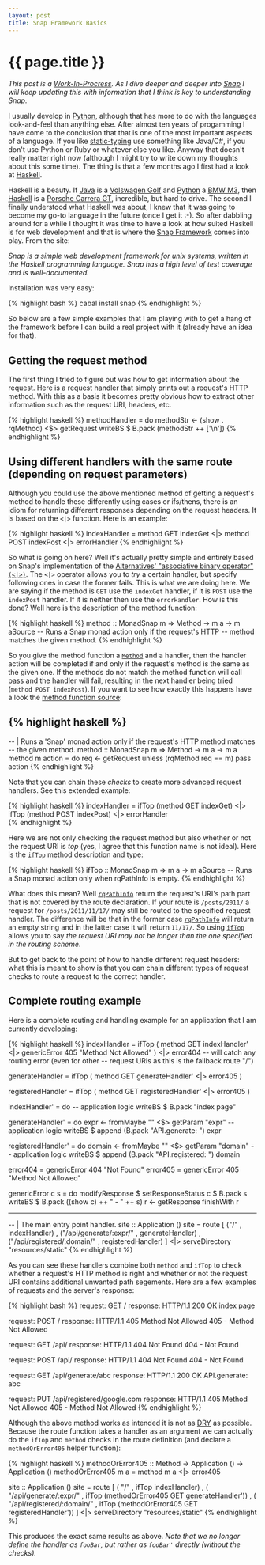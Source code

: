 ```yaml
---
layout: post
title: Snap Framework Basics
---
```


{{ page.title }}
================

*This post is a [Work-In-Procress](http://en.wikipedia.org/wiki/Work_in_process). As I dive deeper and deeper into [Snap](http://snapframework.com/) I will keep updating this with information that I think is key to understanding Snap.*

I usually develop in [Python](http://python.org/), although that has more to do with the languages look-and-feel than anything else. After almost ten years of progamming I have come to the conclusion that that is one of the most important aspects of a language. If you like [static-typing](http://en.wikipedia.org/wiki/Type_system#Static_typing) use something like Java/C#, if you don't use Python or Ruby or whatever else you like. Anyway that doesn't really matter right now (although I might try to write down my thoughts about this some time). The thing is that a few months ago I first had a look at [Haskell](http://haskell.org).

Haskell is a beauty. If [Java](http://www.oracle.com/technetwork/java/index.html) is a [Volswagen Golf](http://en.wikipedia.org/wiki/Volkswagen_Golf) and [Python](http://python.org/) a [BMW M3](http://en.wikipedia.org/wiki/BMW_M3), then [Haskell](http://haskell.org) is a [Porsche Carrera GT](http://en.wikipedia.org/wiki/Porsche_Carrera_GT), incredible, but hard to drive. The second I finally understood what Haskell was about, I knew that it was going to become my go-to language in the future (once I get it :-). So after dabbling around for a while I thought it was time to have a look at how suited Haskell is for web development and that is where the [Snap Framework](http://snapframework.com/) comes into play. From the site:

*Snap is a simple web development framework for unix systems, written in the Haskell programming language. Snap has a high level of test coverage and is well-documented.*

Installation was very easy:

{% highlight bash %}
cabal install snap
{% endhighlight %}

So below are a few simple examples that I am playing with to get a hang of the framework before I can build a real project with it (already have an idea for that).

Getting the request method
--------------------------

The first thing I tried to figure out was how to get information about the request. Here is a request handler that simply prints out a request's HTTP method. With this as a basis it becomes pretty obvious how to extract other information such as the request URI, headers, etc.

{% highlight haskell %}
methodHandler = do
    methodStr <- (show . rqMethod) <$> getRequest
    writeBS $ B.pack (methodStr ++ ['\n'])
{% endhighlight %}
<br />

Using different handlers with the same route (depending on request parameters)
------------------------------------------------------------------------------

Although you could use the above mentioned method of getting a request's method to handle these differently using cases or ifs/thens, there is an idiom for returning different responses depending on the request headers. It is based on the `<|>` function. Here is an example:

{% highlight haskell %}
indexHandler =  method GET  indexGet
            <|> method POST indexPost
            <|> errorHandler
{% endhighlight %}

So what is going on here? Well it's actually pretty simple and entirely based on Snap's implementation of the [Alternatives' "associative binary operator" `(<|>)`](http://hackage.haskell.org/packages/archive/base/4.4.1.0/doc/html/Control-Applicative.html#v:-60--124--62-). The `<|>` operator allows you to *try* a certain handler, but specify following ones in case the former fails. This is what we are doing here. We are saying if the method is `GET` use the `indexGet` handler, if it is `POST` use the `indexPost` handler. If it is neither then use the `errorHandler`. How is this done? Well here is the description of the method function:

{% highlight haskell %}
    method :: MonadSnap m => Method -> m a -> m aSource
    -- Runs a Snap monad action only if the request's HTTP
    -- method matches the given method.
{% endhighlight %}

So you give the method function a [`Method`](http://hackage.haskell.org/packages/archive/snap-core/0.6.0.1/doc/html/Snap-Core.html#t:Method) and a handler, then the handler action will be completed if and only if the request's method is the same as the given one. If the methods do not match the method function will call [pass](http://hackage.haskell.org/packages/archive/snap-core/0.6.0.1/doc/html/Snap-Core.html#v:pass) and the handler will fail, resulting in the next handler being tried (`method POST indexPost`). If you want to see how exactly this happens have a look the [method function source](http://hackage.haskell.org/packages/archive/snap-core/0.6.0.1/doc/html/src/Snap-Internal-Types.html#method):

{% highlight haskell %}
------------------------------------------------------------------------
-- | Runs a 'Snap' monad action only if the request's HTTP method matches
-- the given method.
method :: MonadSnap m => Method -> m a -> m a
method m action = do
    req <- getRequest
    unless (rqMethod req == m) pass
    action
{% endhighlight %}

Note that you can chain these *checks* to create more advanced request handlers. See this extended example:

{% highlight haskell %}
indexHandler =  ifTop (method GET  indexGet) 
            <|> ifTop (method POST indexPost)
            <|> errorHandler  
{% endhighlight %}


Here we are not only checking the request method but also whether or not the request URI is *top* (yes, I agree that this function name is not ideal). Here is the [`ifTop`](http://hackage.haskell.org/packages/archive/snap-core/0.6.0.1/doc/html/Snap-Core.html#v:ifTop) method description and type:

{% highlight haskell %}
ifTop :: MonadSnap m => m a -> m aSource
-- Runs a Snap monad action only when rqPathInfo is empty.
{% endhighlight %}

What does this mean? Well [`rqPathInfo`](http://hackage.haskell.org/packages/archive/snap-core/0.1.2/doc/html/Snap-Types.html#v:rqPathInfo) return the request's URI's path part that is not covered by the route declaration. If your route is `/posts/2011/` a request for `/posts/2011/11/17/` may still be routed to the specified request handler. The difference will be that in the former case [`rqPathInfo`](http://hackage.haskell.org/packages/archive/snap-core/0.1.2/doc/html/Snap-Types.html#v:rqPathInfo) will return an empty string and in the latter case it will return `11/17/`. So using [`ifTop`](http://hackage.haskell.org/packages/archive/snap-core/0.6.0.1/doc/html/Snap-Core.html#v:ifTop) allows you to say *the request URI may not be longer than the one specified in the routing scheme*.

But to get back to the point of how to handle different request headers: what this is meant to show is that you can chain different types of request checks to route a request to the correct handler.

Complete routing example
------------------------

Here is a complete routing and handling example for an application that I am currently developing:

{% highlight haskell %}
indexHandler = ifTop ( method GET  indexHandler'
                   <|> genericError 405 "Method Not Allowed"
               )
           <|> error404 -- will catch any routing error (even for other
                        -- request URIs as this is the fallback route "/")

generateHandler = ifTop ( method GET generateHandler'
                      <|> error405
                  )
                  
registeredHandler = ifTop ( method GET registeredHandler'
                        <|> error405
                    )

indexHandler' = do
  -- application logic
  writeBS $ B.pack "index page"

generateHandler'  = do
  expr <- fromMaybe "" <$> getParam "expr"
  -- application logic
  writeBS $ append (B.pack "API.generate: ") expr

registeredHandler' = do
  domain <- fromMaybe "" <$> getParam "domain"
  -- application logic
  writeBS $ append (B.pack "API.registered: ") domain

error404 = genericError 404 "Not Found"
error405 = genericError 405 "Method Not Allowed"

genericError c s = do
  modifyResponse $ setResponseStatus c $ B.pack s
  writeBS $ B.pack ((show c) ++ " - " ++ s)
  r <- getResponse
  finishWith r

------------------------------------------------------------------------
-- | The main entry point handler.
site :: Application ()
site = route [ ("/"                           , indexHandler)
             , ("/api/generate/:expr/"        , generateHandler)
             , ("/api/registered/:domain/"    , registeredHandler)
             ]
       <|> serveDirectory "resources/static"
{% endhighlight %}

As you can see these handlers combine both `method` and `ifTop` to check whether a request's HTTP method is right and whether or not the request URI contains additional unwanted path segements. Here are a few examples of requests and the server's response:

{% highlight bash %}
request:  GET /
response: HTTP/1.1 200 OK
          index page

request:  POST /
response: HTTP/1.1 405 Method Not Allowed
          405 - Method Not Allowed

request:  GET /api/
response: HTTP/1.1 404 Not Found
          404 - Not Found

request:  POST /api/
response: HTTP/1.1 404 Not Found
          404 - Not Found

request:  GET /api/generate/abc
response: HTTP/1.1 200 OK
          API.generate: abc

request:  PUT /api/registered/google.com
response: HTTP/1.1 405 Method Not Allowed
          405 - Method Not Allowed
{% endhighlight %}

Although the above method works as intended it is not as [DRY](http://en.wikipedia.org/wiki/Don't_repeat_yourself) as possible. Because the route function takes a handler as an argument we can actually do the `ifTop` and `method` checks in the route definition (and declare a `methodOrError405` helper function):

{% highlight haskell %}
methodOrError405 :: Method -> Application () -> Application ()
methodOrError405 m a = method m a
                   <|> error405

site :: Application ()
site = route [ (	"/" 
          , ifTop indexHandler)
             , (    "/api/generate/:expr/"
          , ifTop (methodOrError405 GET generateHandler'))
             , (	"/api/registered/:domain/"
          , ifTop (methodOrError405 GET registeredHandler'))
             ]
       <|> serveDirectory "resources/static"
{% endhighlight %}

This produces the exact same results as above. *Note that we no longer define the handler as `fooBar`, but rather as `fooBar'` directly (without the checks).*
